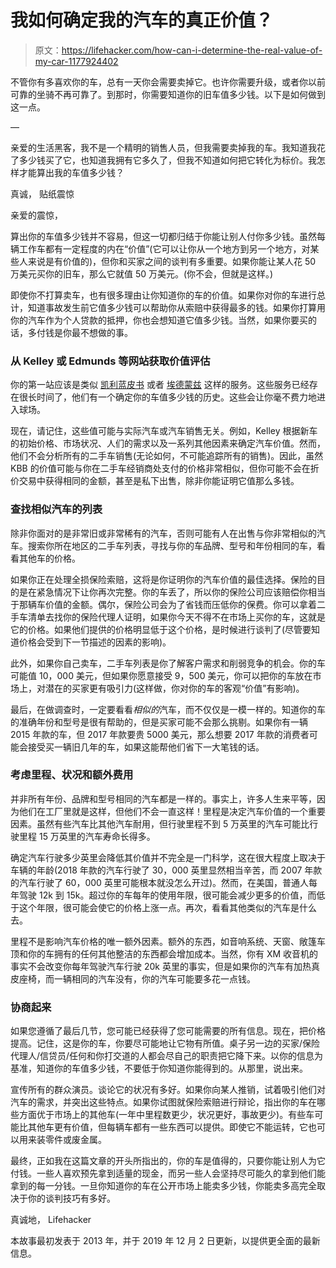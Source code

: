# 我如何确定我的汽车的真正价值？

> 原文：<https://lifehacker.com/how-can-i-determine-the-real-value-of-my-car-1177924402>

不管你有多喜欢你的车，总有一天你会需要卖掉它。也许你需要升级，或者你以前可靠的坐骑不再可靠了。到那时，你需要知道你的旧车值多少钱。以下是如何做到这一点。



—

亲爱的生活黑客，我不是一个精明的销售人员，但我需要卖掉我的车。我知道我花了多少钱买了它，也知道我拥有它多久了，但我不知道如何把它转化为标价。我怎样才能算出我的车值多少钱？

真诚，
贴纸震惊

亲爱的震惊，

算出你的车值多少钱并不容易，但这一切都归结于你能让别人付你多少钱。虽然每辆工作车都有一定程度的内在“价值”(它可以让你从一个地方到另一个地方，对某些人来说是有价值的)，但你和买家之间的谈判有多重要。如果你能让某人花 50 万美元买你的旧车，那么它就值 50 万美元。(你不会，但就是这样。)

即使你不打算卖车，也有很多理由让你知道你的车的价值。如果你对你的车进行总计，知道事故发生前它值多少钱可以帮助你从索赔中获得最多的钱。如果你打算用你的汽车作为个人贷款的抵押，你也会想知道它值多少钱。当然，如果你要买的话，多付钱是你最不想做的事。

### **从 Kelley 或 Edmunds 等网站获取价值评估**

你的第一站应该是类似 [凯利蓝皮书](http://www.kbb.com/) 或者 [埃德蒙兹](http://www.edmunds.com/) 这样的服务。这些服务已经存在很长时间了，他们有一个确定你的车值多少钱的历史。这些会让你毫不费力地进入球场。

现在，请记住，这些值可能与实际汽车或汽车销售无关。例如，Kelley 根据新车的初始价格、市场状况、人们的需求以及一系列其他因素来确定汽车价值。然而，他们不会分析所有的二手车销售(无论如何，不可能追踪所有的销售)。因此，虽然 KBB 的价值可能与你在二手车经销商处支付的价格非常相似，但你可能不会在折价交易中获得相同的金额，甚至是私下出售，除非你能证明它值那么多钱。

### **查找相似汽车的列表**

除非你面对的是非常旧或非常稀有的汽车，否则可能有人在出售与你非常相似的汽车。搜索你所在地区的二手车列表，寻找与你的车品牌、型号和年份相同的车，看看其他车的价格。

如果你正在处理全损保险索赔，这将是你证明你的汽车价值的最佳选择。保险的目的是在紧急情况下让你再次完整。你的车丢了，所以你的保险公司应该赔偿你相当于那辆车价值的金额。偶尔，保险公司会为了省钱而压低你的保费。你可以拿着二手车清单去找你的保险代理人证明，如果你今天不得不在市场上买你的车，这就是它的价格。如果他们提供的价格明显低于这个价格，是时候进行谈判了(尽管要知道价格会受到下一节描述的因素的影响)。

此外，如果你自己卖车，二手车列表是你了解客户需求和削弱竞争的机会。你的车可能值 10，000 美元，但如果你愿意接受 9，500 美元，你可以把你的车放在市场上，对潜在的买家更有吸引力(这样做，你对你的车的客观“价值”有影响)。

最后，在做调查时，一定要看看*相似的*汽车，而不仅仅是一模一样的。知道你的车的准确年份和型号是很有帮助的，但是买家可能不会那么挑剔。如果你有一辆 2015 年款的车，但 2017 年款要贵 5000 美元，那么想要 2017 年款的消费者可能会接受买一辆旧几年的车，如果这能帮他们省下一大笔钱的话。

### **考虑里程、状况和额外费用**

并非所有年份、品牌和型号相同的汽车都是一样的。事实上，许多人生来平等，因为他们在工厂里就是这样，但他们不会一直这样！里程是决定汽车价值的一个重要因素。虽然有些汽车比其他汽车耐用，但行驶里程不到 5 万英里的汽车可能比行驶里程 15 万英里的汽车寿命长得多。

确定汽车行驶多少英里会降低其价值并不完全是一门科学，这在很大程度上取决于车辆的年龄(2018 年款的汽车行驶了 30，000 英里显然相当辛苦，而 2007 年款的汽车行驶了 60，000 英里可能根本就没怎么开过)。然而，在美国，普通人每年驾驶 12k 到 15k。超过你的车每年的使用年限，很可能会减少更多的价值，而低于这个年限，很可能会使它的价格上涨一点。再次，看看其他类似的汽车是什么去。

里程不是影响汽车价格的唯一额外因素。额外的东西，如音响系统、天窗、敞篷车顶和你的车拥有的任何其他整洁的东西都会增加成本。当然，你有 XM 收音机的事实不会改变你每年驾驶汽车行驶 20k 英里的事实，但是如果你的汽车有加热真皮座椅，而一辆相同的汽车没有，你的汽车可能要多花一点钱。

### **协商起来**

如果您遵循了最后几节，您可能已经获得了您可能需要的所有信息。现在，把价格提高。记住，这是你的车，你要尽可能地让它物有所值。桌子另一边的买家/保险代理人/信贷员/任何和你打交道的人都会尽自己的职责把它降下来。以你的信息为基准，知道你的车值多少钱，不要低于你知道你能得到的。从那里，说出来。

宣传所有的群众演员。谈论它的状况有多好。如果你向某人推销，试着吸引他们对汽车的需求，并突出这些特点。如果你试图就保险索赔进行辩论，指出你的车在哪些方面优于市场上的其他车(一年中里程数更少，状况更好，事故更少)。有些车可能比其他车更有价值，但每辆车都有一些东西可以提供。即使它不能运转，它也可以用来装零件或废金属。

最终，正如我在这篇文章的开头所指出的，你的车是值得的，只要你能让别人为它付钱。一些人喜欢预先拿到适量的现金，而另一些人会坚持尽可能久的拿到他们能拿到的每一分钱。一旦你知道你的车在公开市场上能卖多少钱，你能卖多高完全取决于你的谈判技巧有多好。

真诚地，
Lifehacker

本故事最初发表于 2013 年，并于 2019 年 12 月 2 日更新，以提供更全面的最新信息。
